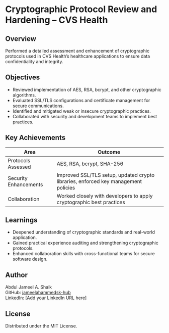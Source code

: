 # Cryptographic Protocol Review and Hardening – CVS Health

## Overview
Performed a detailed assessment and enhancement of cryptographic protocols used in CVS Health’s healthcare applications to ensure data confidentiality and integrity.

## Objectives
- Reviewed implementation of AES, RSA, bcrypt, and other cryptographic algorithms.
- Evaluated SSL/TLS configurations and certificate management for secure communications.
- Identified and mitigated weak or insecure cryptographic practices.
- Collaborated with security and development teams to implement best practices.

## Key Achievements
| Area | Outcome |
|-------|---------|
| Protocols Assessed | AES, RSA, bcrypt, SHA-256 |
| Security Enhancements | Improved SSL/TLS setup, updated crypto libraries, enforced key management policies |
| Collaboration | Worked closely with developers to apply cryptographic best practices |

## Learnings
- Deepened understanding of cryptographic standards and real-world application.
- Gained practical experience auditing and strengthening cryptographic protocols.
- Enhanced collaboration skills with cross-functional teams for secure software design.

## Author
Abdul Jameel A. Shaik  
GitHub: [jameelahammedsk-hub](https://github.com/jameelahammedsk-hub)  
LinkedIn: [Add your LinkedIn URL here]

## License
Distributed under the MIT License.
